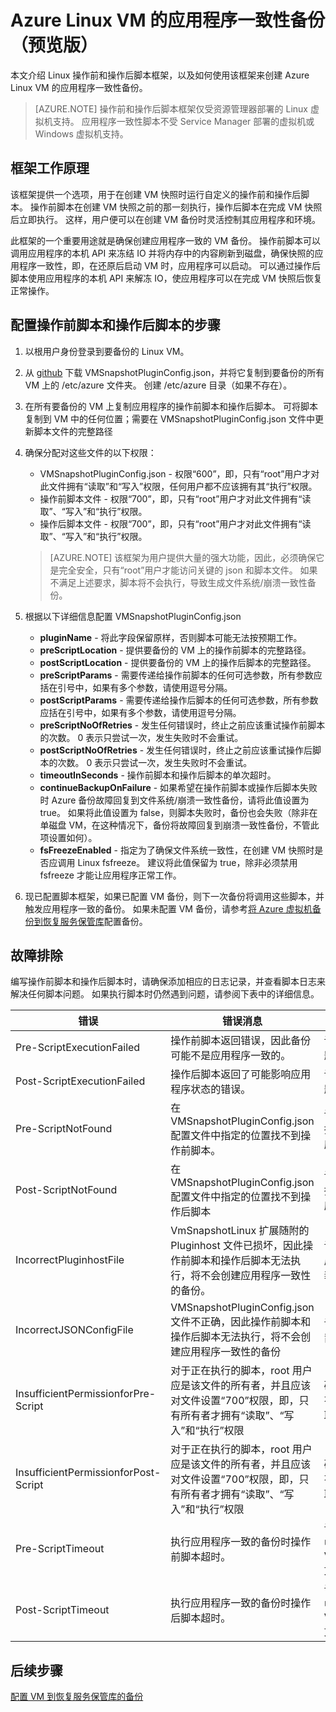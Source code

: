 <properties
    pageTitle="Azure 备份：Linux VM 的应用程序一致性备份 | Azure"
    description="对于 Linux 虚拟机，使用脚本以保证对 Azure 的应用程序一致性备份。 脚本仅适用于资源管理器部署中的 Linux VM；脚本不适用于 Windows VM 或服务管理器部署。 本文将指导完成包括故障排除在内的脚本配置步骤。"
    services="backup"
    documentationcenter="dev-center-name"
    author="anuragmehrotra"
    manager="shivamg"
    keywords="应用程序一致性备份; 应用程序一致性 Azure VM 备份; Linux VM 备份; Azure 备份" />
<tags
    ms.assetid="bbb99cf2-d8c7-4b3d-8b29-eadc0fed3bef"
    ms.service="backup"
    ms.devlang="na"
    ms.topic="article"
    ms.tgt_pltfrm="na"
    ms.workload="storage-backup-recovery"
    ms.date="4/12/2017"
    ms.author="anuragm;markgal"
    wacn.date="05/15/2017"
    ms.translationtype="Human Translation"
    ms.sourcegitcommit="3ff18e6f95d8bbc27348658bc5fce50c3320cf0a"
    ms.openlocfilehash="d82a7da4ace7a5fb0689698ec2a53c9dea4e259c"
    ms.contentlocale="zh-cn"
    ms.lasthandoff="05/15/2017" />

# <a name="application-consistent-backup-of-azure-linux-vms-preview"></a>Azure Linux VM 的应用程序一致性备份（预览版）

本文介绍 Linux 操作前和操作后脚本框架，以及如何使用该框架来创建 Azure Linux VM 的应用程序一致性备份。

> [AZURE.NOTE]
> 操作前和操作后脚本框架仅受资源管理器部署的 Linux 虚拟机支持。 应用程序一致性脚本不受 Service Manager 部署的虚拟机或 Windows 虚拟机支持。
>

## <a name="how-the-framework-works"></a>框架工作原理

该框架提供一个选项，用于在创建 VM 快照时运行自定义的操作前和操作后脚本。 操作前脚本在创建 VM 快照之前的那一刻执行，操作后脚本在完成 VM 快照后立即执行。 这样，用户便可以在创建 VM 备份时灵活控制其应用程序和环境。

此框架的一个重要用途就是确保创建应用程序一致的 VM 备份。 操作前脚本可以调用应用程序的本机 API 来冻结 IO 并将内存中的内容刷新到磁盘，确保快照的应用程序一致性，即，在还原后启动 VM 时，应用程序可以启动。 可以通过操作后脚本使用应用程序的本机 API 来解冻 IO，使应用程序可以在完成 VM 快照后恢复正常操作。

## <a name="steps-to-configure-pre-script-and-post-script"></a>配置操作前脚本和操作后脚本的步骤

1. 以根用户身份登录到要备份的 Linux VM。

2. 从 [github](https://github.com/MicrosoftAzureBackup/VMSnapshotPluginConfig) 下载 VMSnapshotPluginConfig.json，并将它复制到要备份的所有 VM 上的 /etc/azure 文件夹。 创建 /etc/azure 目录（如果不存在）。

3. 在所有要备份的 VM 上复制应用程序的操作前脚本和操作后脚本。 可将脚本复制到 VM 中的任何位置；需要在 VMSnapshotPluginConfig.json 文件中更新脚本文件的完整路径

4. 确保分配对这些文件的以下权限：

   - VMSnapshotPluginConfig.json - 权限“600”，即，只有“root”用户才对此文件拥有“读取”和“写入”权限，任何用户都不应该拥有其“执行”权限。
   - 操作前脚本文件 - 权限“700”，即，只有“root”用户才对此文件拥有“读取”、“写入”和“执行”权限。
   - 操作后脚本文件 - 权限“700”，即，只有“root”用户才对此文件拥有“读取”、“写入”和“执行”权限。

    > [AZURE.NOTE]
    > 该框架为用户提供大量的强大功能，因此，必须确保它是完全安全，只有“root”用户才能访问关键的 json 和脚本文件。
    > 如果不满足上述要求，脚本将不会执行，导致生成文件系统/崩溃一致性备份。
    >

5. 根据以下详细信息配置 VMSnapshotPluginConfig.json
    - **pluginName** - 将此字段保留原样，否则脚本可能无法按预期工作。
    - **preScriptLocation** - 提供要备份的 VM 上的操作前脚本的完整路径。
    - **postScriptLocation** - 提供要备份的 VM 上的操作后脚本的完整路径。
    - **preScriptParams** - 需要传递给操作前脚本的任何可选参数，所有参数应括在引号中，如果有多个参数，请使用逗号分隔。
    - **postScriptParams** - 需要传递给操作后脚本的任何可选参数，所有参数应括在引号中，如果有多个参数，请使用逗号分隔。
    - **preScriptNoOfRetries** - 发生任何错误时，终止之前应该重试操作前脚本的次数。 0 表示只尝试一次，发生失败时不会重试。
    - **postScriptNoOfRetries** - 发生任何错误时，终止之前应该重试操作后脚本的次数。 0 表示只尝试一次，发生失败时不会重试。
    - **timeoutInSeconds** - 操作前脚本和操作后脚本的单次超时。
    - **continueBackupOnFailure** - 如果希望在操作前脚本或操作后脚本失败时 Azure 备份故障回复到文件系统/崩溃一致性备份，请将此值设置为 true。 如果将此值设置为 false，则脚本失败时，备份也会失败（除非在单磁盘 VM，在这种情况下，备份将故障回复到崩溃一致性备份，不管此项设置如何）。
    - **fsFreezeEnabled** - 指定为了确保文件系统一致性，在创建 VM 快照时是否应调用 Linux fsfreeze。 建议将此值保留为 true，除非必须禁用 fsfreeze 才能让应用程序正常工作。

6. 现已配置脚本框架，如果已配置 VM 备份，则下一次备份将调用这些脚本，并触发应用程序一致的备份。 如果未配置 VM 备份，请参考[将 Azure 虚拟机备份到恢复服务保管库](/documentation/articles/backup-azure-vms-first-look/)配置备份。

## <a name="troubleshooting"></a>故障排除

编写操作前脚本和操作后脚本时，请确保添加相应的日志记录，并查看脚本日志来解决任何脚本问题。 如果执行脚本时仍然遇到问题，请参阅下表中的详细信息。

| 错误 | 错误消息 | 建议的操作 |
| ------------------------ | -------------- | ------------------ |
| Pre-ScriptExecutionFailed |操作前脚本返回错误，因此备份可能不是应用程序一致的。    | 请查看脚本的失败日志来解决问题。|  
|    Post-ScriptExecutionFailed |    操作后脚本返回了可能影响应用程序状态的错误。 |    请查看脚本的失败日志来解决问题，并检查应用程序状态。 |
| Pre-ScriptNotFound |    在 VMSnapshotPluginConfig.json 配置文件中指定的位置找不到操作前脚本。 |    请确保操作前脚本在配置文件中指定的路径处存在，以确保创建应用程序一致的备份。|
| Post-ScriptNotFound |    在 VMSnapshotPluginConfig.json 配置文件中指定的位置找不到操作后脚本 |    请确保操作后脚本在配置文件中指定的路径处存在，以确保创建应用程序一致的备份。|
| IncorrectPluginhostFile |    VmSnapshotLinux 扩展随附的 Pluginhost 文件已损坏，因此操作前脚本和操作后脚本无法执行，将不会创建应用程序一致性的备份。    | 请卸载 VmSnapshotLinux 扩展，下一次备份时会自动重新安装它，这样就可以解决问题。 |
| IncorrectJSONConfigFile | VMSnapshotPluginConfig.json 文件不正确，因此操作前脚本和操作后脚本无法执行，将不会创建应用程序一致性的备份 | 请从 [github](https://github.com/MicrosoftAzureBackup/VMSnapshotPluginConfig) 下载副本并重新配置该文件 |
| InsufficientPermissionforPre-Script | 对于正在执行的脚本，root 用户应是该文件的所有者，并且应该对文件设置“700”权限，即，只有所有者才拥有“读取”、“写入”和“执行”权限 | 确保“root”用户是脚本文件的“所有者”，只有所有者才拥有“读取”、“写入”和“执行”权限。 |
| InsufficientPermissionforPost-Script | 对于正在执行的脚本，root 用户应是该文件的所有者，并且应该对文件设置“700”权限，即，只有所有者才拥有“读取”、“写入”和“执行”权限 | 确保“root”用户是脚本文件的“所有者”，只有所有者才拥有“读取”、“写入”和“执行”权限。 |
| Pre-ScriptTimeout | 执行应用程序一致的备份时操作前脚本超时。 | 请检查脚本，并在 /etc/azure 中的 VMSnapshotPluginConfig.json 文件中增大超时。 |
| Post-ScriptTimeout | 执行应用程序一致的备份时操作后脚本超时。 | 请检查脚本，并在 /etc/azure 中的 VMSnapshotPluginConfig.json 文件中增大超时。 |

## <a name="next-steps"></a>后续步骤
[配置 VM 到恢复服务保管库的备份](/documentation/articles/backup-azure-vms/)


